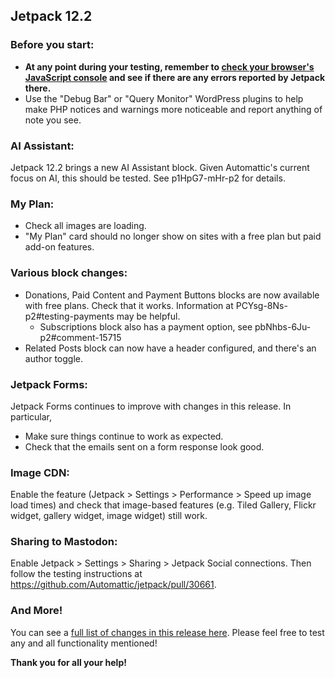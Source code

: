 ## Jetpack 12.2

### Before you start:

- **At any point during your testing, remember to [check your browser's JavaScript console](https://wordpress.org/support/article/using-your-browser-to-diagnose-javascript-errors/#step-3-diagnosis) and see if there are any errors reported by Jetpack there.**
- Use the "Debug Bar" or "Query Monitor" WordPress plugins to help make PHP notices and warnings more noticeable and report anything of note you see.

### AI Assistant:
Jetpack 12.2 brings a new AI Assistant block. Given Automattic's current focus on AI, this should be tested. See p1HpG7-mHr-p2 for details.

### My Plan:
- Check all images are loading.
- "My Plan" card should no longer show on sites with a free plan but paid add-on features.

### Various block changes:
- Donations, Paid Content and Payment Buttons blocks are now available with free plans. Check that it works. Information at PCYsg-8Ns-p2#testing-payments may be helpful.
  - Subscriptions block also has a payment option, see pbNhbs-6Ju-p2#comment-15715
- Related Posts block can now have a header configured, and there's an author toggle.

### Jetpack Forms:
Jetpack Forms continues to improve with changes in this release. In particular,

- Make sure things continue to work as expected.
- Check that the emails sent on a form response look good.

### Image CDN:
Enable the feature (Jetpack > Settings > Performance > Speed up image load times) and check that image-based features (e.g. Tiled Gallery, Flickr widget, gallery widget, image widget) still work.

### Sharing to Mastodon:
Enable Jetpack > Settings > Sharing > Jetpack Social connections. Then follow the testing instructions at https://github.com/Automattic/jetpack/pull/30661.

### And More!

You can see a [full list of changes in this release here](https://github.com/Automattic/jetpack/blob/monthly/branch-2023-04-25/projects/plugins/jetpack/CHANGELOG.md). Please feel free to test any and all functionality mentioned! 

**Thank you for all your help!**
